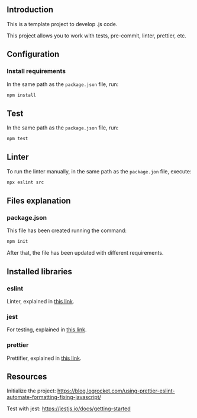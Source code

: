 ## Introduction

This is a template project to develop .js code.

This project allows you to work with tests, pre-commit, linter, prettier, etc.

## Configuration

### Install requirements

In the same path as the `package.json` file, run:

```bash
npm install
```

## Test

In the same path as the `package.json` file, run:

```bash
npm test
```

## Linter

To run the linter manually, in the same path as the `package.jon` file, execute:

```bash
npx eslint src
```

## Files explanation

### package.json

This file has been created running the command:

```bash
npm init
```

After that, the file has been updated with different requirements.

## Installed libraries

### eslint

Linter, explained in [this link](https://blog.logrocket.com/using-prettier-eslint-automate-formatting-fixing-javascript/).

### jest

For testing, explained in [this link](https://jestjs.io/docs/getting-started).

### prettier

Prettifier, explained in [this link](https://blog.logrocket.com/using-prettier-eslint-automate-formatting-fixing-javascript/).

## Resources

Initialize the project:
https://blog.logrocket.com/using-prettier-eslint-automate-formatting-fixing-javascript/

Test with jest:
https://jestjs.io/docs/getting-started
